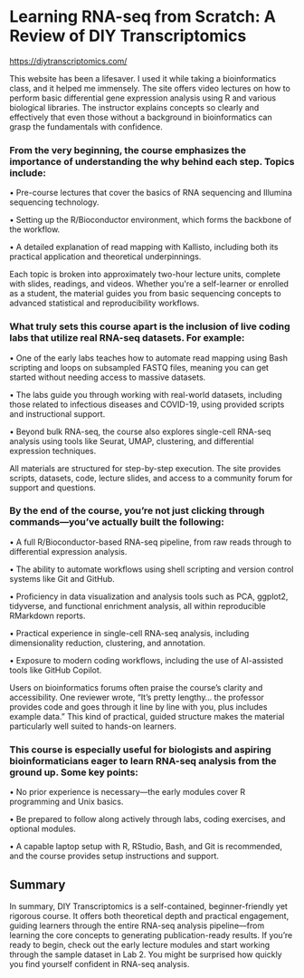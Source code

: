# Learning RNA-seq from Scratch: A Review of DIY Transcriptomics
https://diytranscriptomics.com/

This website has been a lifesaver. I used it while taking a bioinformatics class, and it helped me immensely. The site offers video lectures on how to perform basic differential gene expression analysis using R and various biological libraries. The instructor explains concepts so clearly and effectively that even those without a background in bioinformatics can grasp the fundamentals with confidence.

### From the very beginning, the course emphasizes the importance of understanding the why behind each step. Topics include:

•	Pre-course lectures that cover the basics of RNA sequencing and Illumina sequencing technology.

•	Setting up the R/Bioconductor environment, which forms the backbone of the workflow.

•	A detailed explanation of read mapping with Kallisto, including both its practical application and theoretical underpinnings.

Each topic is broken into approximately two-hour lecture units, complete with slides, readings, and videos. Whether you're a self-learner or enrolled as a student, the material guides you from basic sequencing concepts to advanced statistical and reproducibility workflows.

### What truly sets this course apart is the inclusion of live coding labs that utilize real RNA-seq datasets. For example:

•	One of the early labs teaches how to automate read mapping using Bash scripting and loops on subsampled FASTQ files, meaning you can get started without needing access to massive datasets.

•	The labs guide you through working with real-world datasets, including those related to infectious diseases and COVID-19, using provided scripts and instructional support.

•	Beyond bulk RNA-seq, the course also explores single-cell RNA-seq analysis using tools like Seurat, UMAP, clustering, and differential expression techniques.

All materials are structured for step-by-step execution. The site provides scripts, datasets, code, lecture slides, and access to a community forum for support and questions.

### By the end of the course, you’re not just clicking through commands—you’ve actually built the following:

•	A full R/Bioconductor-based RNA-seq pipeline, from raw reads through to differential expression analysis.

•	The ability to automate workflows using shell scripting and version control systems like Git and GitHub.

•	Proficiency in data visualization and analysis tools such as PCA, ggplot2, tidyverse, and functional enrichment analysis, all within reproducible RMarkdown reports.

•	Practical experience in single-cell RNA-seq analysis, including dimensionality reduction, clustering, and annotation.

•	Exposure to modern coding workflows, including the use of AI-assisted tools like GitHub Copilot.

Users on bioinformatics forums often praise the course’s clarity and accessibility. One reviewer wrote, “It’s pretty lengthy… the professor provides code and goes through it line by line with you, plus includes example data.” This kind of practical, guided structure makes the material particularly well suited to hands-on learners.

### This course is especially useful for biologists and aspiring bioinformaticians eager to learn RNA-seq analysis from the ground up. Some key points:

•	No prior experience is necessary—the early modules cover R programming and Unix basics.

•	Be prepared to follow along actively through labs, coding exercises, and optional modules.

•	A capable laptop setup with R, RStudio, Bash, and Git is recommended, and the course provides setup instructions and support.

## Summary
In summary, DIY Transcriptomics is a self-contained, beginner-friendly yet rigorous course. It offers both theoretical depth and practical engagement, guiding learners through the entire RNA-seq analysis pipeline—from learning the core concepts to generating publication-ready results. If you’re ready to begin, check out the early lecture modules and start working through the sample dataset in Lab 2. You might be surprised how quickly you find yourself confident in RNA-seq analysis.
